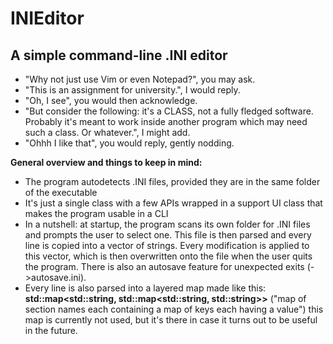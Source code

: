 
# INIEditor

## A simple command-line .INI editor

- "Why not just use Vim or even Notepad?", you may ask.
- "This is an assignment for university.", I would reply.
- "Oh, I see", you would then acknowledge.
- "But consider the following: it's a CLASS, not a fully fledged software. Probably it's meant to work inside another program which may need such a class. Or whatever.", I might add.
- "Ohhh I like that", you would reply, gently nodding.

**General overview and things to keep in mind:**

- The program autodetects .INI files, provided they are in the same folder of the executable
- It's just a single class with a few APIs wrapped in a support UI class that makes the program usable in a CLI
- In a nutshell: at startup, the program scans its own folder for .INI files and prompts the user to select one. This file is then parsed and every line is copied into a vector of strings. Every modification is applied to this vector, which is then overwritten onto the file when the user quits the program. There is also an autosave feature for unexpected exits (->autosave.ini).
- Every line is also parsed into a layered map made like this:
__std::map<std::string, std::map<std::string, std::string>>__ ("map of section names each containing a map of keys each having a value")
this map is currently not used, but it's there in case it turns out to be useful in the future.

